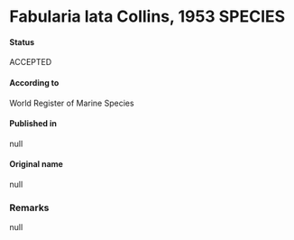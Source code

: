 Fabularia lata Collins, 1953 SPECIES
=======

#### Status
ACCEPTED

#### According to
World Register of Marine Species

#### Published in
null

#### Original name
null

### Remarks
null